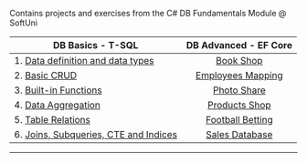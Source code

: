 Contains projects and exercises from the C# DB Fundamentals Module @ SoftUni

| DB Basics - T-SQL         | DB Advanced - EF Core |
|----------------------         |:------------:|
|1. [Data definition and data types](https://github.com/jackofdiamond5/Software-University/tree/master/C%23%20DB%20Fundamentals/DB%20Basics%20-%20T-SQL/1.%20Data%20Definition%20and%20Data%20Types)  | [Book Shop](https://github.com/jackofdiamond5/Software-University/tree/master/C%23%20DB%20Fundamentals/DB%20Advanced%20-%20EF%20Core/BookShop)                
|2. [Basic CRUD](https://github.com/jackofdiamond5/Software-University/tree/master/C%23%20DB%20Fundamentals/DB%20Basics%20-%20T-SQL/2.%20Basic%20CRUD)  | [Employees Mapping](https://github.com/jackofdiamond5/Software-University/tree/master/C%23%20DB%20Fundamentals/DB%20Advanced%20-%20EF%20Core/Employees%20Mapping)                        |
|3. [Built-in Functions](https://github.com/jackofdiamond5/Software-University/tree/master/C%23%20DB%20Fundamentals/DB%20Basics%20-%20T-SQL/3.%20Built-in%20Functions)  |  [Photo Share](https://github.com/jackofdiamond5/Software-University/tree/master/C%23%20DB%20Fundamentals/DB%20Advanced%20-%20EF%20Core/PhotoShare)                      |
|4. [Data Aggregation](https://github.com/jackofdiamond5/Software-University/tree/master/C%23%20DB%20Fundamentals/DB%20Basics%20-%20T-SQL/4.%20Data%20Aggregation)  | [Products Shop](https://github.com/jackofdiamond5/Software-University/tree/master/C%23%20DB%20Fundamentals/DB%20Advanced%20-%20EF%20Core/ProductsShop)             |
|5. [Table Relations](https://github.com/jackofdiamond5/Software-University/tree/master/C%23%20DB%20Fundamentals/DB%20Basics%20-%20T-SQL/5.%20Table%20Relations)  |  [Football Betting](https://github.com/jackofdiamond5/Software-University/tree/master/C%23%20DB%20Fundamentals/DB%20Advanced%20-%20EF%20Core/P03_FootballBetting)                      |
|6. [Joins, Subqueries, CTE and Indices](https://github.com/jackofdiamond5/Software-University/tree/master/C%23%20DB%20Fundamentals/DB%20Basics%20-%20T-SQL/6.%20Joins%2C%20Subqueries%2C%20CTE%20and%20Indices)  |                [Sales Database](https://github.com/jackofdiamond5/Software-University/tree/master/C%23%20DB%20Fundamentals/DB%20Advanced%20-%20EF%20Core/P03_SalesDatabase)        |
------
